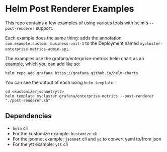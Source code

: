 # Helm Post Renderer Examples

This repo contains a few examples of using various tools with helm's `--post-renderer` support.

Each example does the same thing: adds the annotation `com.example.custom: business-unit-1` to the Deployment named `mycluster-enterprise-metrics-admin-api`.

The examples use the grafana/enterprise-metrics helm chart as an example, which you can add like so:

```
helm repo add grafana https://grafana.github.io/helm-charts
```

You can see the output of each using `helm template`:

```
cd <kustomize/jsonnet/ytt>
helm template mycluster grafana/enterprise-metrics --post-renderer "./post-renderer.sh"
```

## Dependencies

* `helm` cli
* For the kustomize example: `kustomize` cli
* For the jsonnet example: `jsonnet` cli and `yq` to convert yaml to/from json
* For the ytt example: `ytt` cli